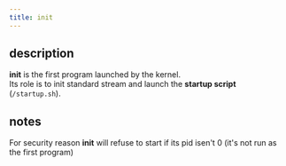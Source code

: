 ```yaml
---
title: init
---
```

## description
**init** is the first program launched by the kernel.  
Its role is to init standard stream and launch the **startup script** (`/startup.sh`).

## notes
For security reason **init** will refuse to start if its pid isen't 0 (it's not run as the first program)
